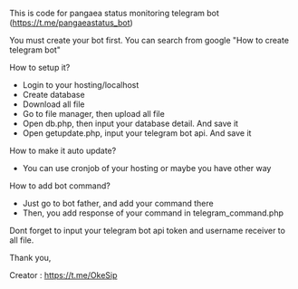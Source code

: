 This is code for pangaea status monitoring telegram bot (https://t.me/pangaeastatus_bot)

You must create your bot first. You can search from google "How to create telegram bot"

How to setup it?
 - Login to your hosting/localhost
 - Create database
 - Download all file
 - Go to file manager, then upload all file
 - Open db.php, then input your database detail. And save it
 - Open getupdate.php, input your telegram bot api. And save it
 
How to make it auto update?
 - You can use cronjob of your hosting or maybe you have other way
 
How to add bot command?
  - Just go to bot father, and add your command there
  - Then, you add response of your command in telegram_command.php
 
Dont forget to input your telegram bot api token and username receiver to all file.

Thank you,

Creator : https://t.me/OkeSip
